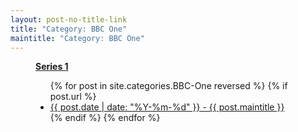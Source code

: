 ```yaml
---
layout: post-no-title-link
title: "Category: BBC One"
maintitle: "Category: BBC One"
---
```


<figure class="fig3">
<div class="CardLayout">
<div class="CardItem"><strong id="infobox1"><a href="#infobox1">Series 1</a></strong></div>
<div class="CardItem">
<ul>
  {% for post in site.categories.BBC-One reversed %}
    {% if post.url %}
        <li><a href="{{ post.url }}">{{ post.date | date: "%Y-%m-%d" }} - {{ post.maintitle }}</a></li>
    {% endif %}
  {% endfor %}
</ul>
</div>
</div>
</figure>
